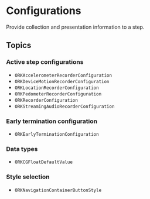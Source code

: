 # Configurations

Provide collection and presentation information to a step.   

## Topics

### Active step configurations

- ``ORKAccelerometerRecorderConfiguration``
- ``ORKDeviceMotionRecorderConfiguration``
- ``ORKLocationRecorderConfiguration``
- ``ORKPedometerRecorderConfiguration``
- ``ORKRecorderConfiguration``
- ``ORKStreamingAudioRecorderConfiguration``


### Early termination configuration

- ``ORKEarlyTerminationConfiguration``

### Data types

- ``ORKCGFloatDefaultValue``

### Style selection

- ``ORKNavigationContainerButtonStyle``
